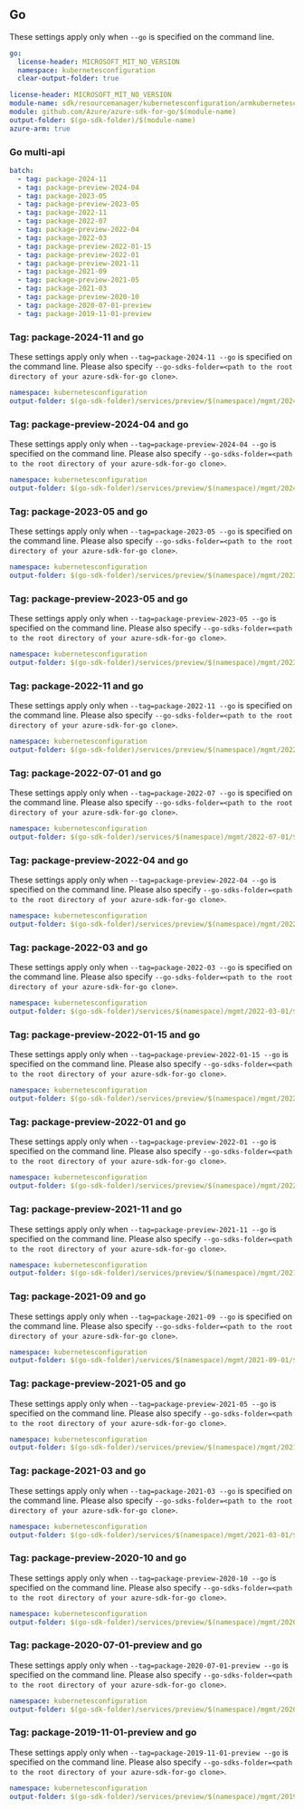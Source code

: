 ## Go

These settings apply only when `--go` is specified on the command line.

```yaml $(go) && !$(track2)
go:
  license-header: MICROSOFT_MIT_NO_VERSION
  namespace: kubernetesconfiguration
  clear-output-folder: true
```

``` yaml $(go) && $(track2)
license-header: MICROSOFT_MIT_NO_VERSION
module-name: sdk/resourcemanager/kubernetesconfiguration/armkubernetesconfiguration
module: github.com/Azure/azure-sdk-for-go/$(module-name)
output-folder: $(go-sdk-folder)/$(module-name)
azure-arm: true
```

### Go multi-api 

``` yaml $(go) && $(multiapi) 
batch:
  - tag: package-2024-11
  - tag: package-preview-2024-04
  - tag: package-2023-05
  - tag: package-preview-2023-05
  - tag: package-2022-11
  - tag: package-2022-07
  - tag: package-preview-2022-04
  - tag: package-2022-03
  - tag: package-preview-2022-01-15
  - tag: package-preview-2022-01
  - tag: package-preview-2021-11
  - tag: package-2021-09
  - tag: package-preview-2021-05
  - tag: package-2021-03
  - tag: package-preview-2020-10
  - tag: package-2020-07-01-preview
  - tag: package-2019-11-01-preview 
``` 

### Tag: package-2024-11 and go

These settings apply only when `--tag=package-2024-11 --go` is specified on the command line.
Please also specify `--go-sdks-folder=<path to the root directory of your azure-sdk-for-go clone>`.

```yaml $(tag) == 'package-2024-11' && $(go)
namespace: kubernetesconfiguration
output-folder: $(go-sdk-folder)/services/preview/$(namespace)/mgmt/2024-11-01/$(namespace)
```

### Tag: package-preview-2024-04 and go

These settings apply only when `--tag=package-preview-2024-04 --go` is specified on the command line.
Please also specify `--go-sdks-folder=<path to the root directory of your azure-sdk-for-go clone>`.

```yaml $(tag) == 'package-preview-2024-04' && $(go)
namespace: kubernetesconfiguration
output-folder: $(go-sdk-folder)/services/preview/$(namespace)/mgmt/2024-04-01-preview/$(namespace)
```

### Tag: package-2023-05 and go

These settings apply only when `--tag=package-2023-05 --go` is specified on the command line.
Please also specify `--go-sdks-folder=<path to the root directory of your azure-sdk-for-go clone>`.

```yaml $(tag) == 'package-2023-05' && $(go)
namespace: kubernetesconfiguration
output-folder: $(go-sdk-folder)/services/preview/$(namespace)/mgmt/2023-05-01/$(namespace)
```

### Tag: package-preview-2023-05 and go

These settings apply only when `--tag=package-preview-2023-05 --go` is specified on the command line.
Please also specify `--go-sdks-folder=<path to the root directory of your azure-sdk-for-go clone>`.

```yaml $(tag) == 'package-preview-2023-05' && $(go)
namespace: kubernetesconfiguration
output-folder: $(go-sdk-folder)/services/preview/$(namespace)/mgmt/2023-05-01-preview/$(namespace)
```

### Tag: package-2022-11 and go

These settings apply only when `--tag=package-2022-11 --go` is specified on the command line.
Please also specify `--go-sdks-folder=<path to the root directory of your azure-sdk-for-go clone>`.

```yaml $(tag) == 'package-2022-11' && $(go)
namespace: kubernetesconfiguration
output-folder: $(go-sdk-folder)/services/preview/$(namespace)/mgmt/2022-11-01/$(namespace)
```

### Tag: package-2022-07-01 and go

These settings apply only when `--tag=package-2022-07 --go` is specified on the command line.
Please also specify `--go-sdks-folder=<path to the root directory of your azure-sdk-for-go clone>`.

```yaml $(tag) == 'package-2022-07' && $(go)
namespace: kubernetesconfiguration
output-folder: $(go-sdk-folder)/services/$(namespace)/mgmt/2022-07-01/$(namespace)
```

### Tag: package-preview-2022-04 and go

These settings apply only when `--tag=package-preview-2022-04 --go` is specified on the command line.
Please also specify `--go-sdks-folder=<path to the root directory of your azure-sdk-for-go clone>`.

```yaml $(tag) == 'package-preview-2022-04' && $(go)
namespace: kubernetesconfiguration
output-folder: $(go-sdk-folder)/services/preview/$(namespace)/mgmt/2022-04-02-preview/$(namespace)
```

### Tag: package-2022-03 and go

These settings apply only when `--tag=package-2022-03 --go` is specified on the command line.
Please also specify `--go-sdks-folder=<path to the root directory of your azure-sdk-for-go clone>`.

```yaml $(tag) == 'package-2022-03' && $(go)
namespace: kubernetesconfiguration
output-folder: $(go-sdk-folder)/services/$(namespace)/mgmt/2022-03-01/$(namespace)
```

### Tag: package-preview-2022-01-15 and go

These settings apply only when `--tag=package-preview-2022-01-15 --go` is specified on the command line.
Please also specify `--go-sdks-folder=<path to the root directory of your azure-sdk-for-go clone>`.

```yaml $(tag) == 'package-preview-2022-01-15' && $(go)
namespace: kubernetesconfiguration
output-folder: $(go-sdk-folder)/services/preview/$(namespace)/mgmt/2022-01-15-preview/$(namespace)
```

### Tag: package-preview-2022-01 and go

These settings apply only when `--tag=package-preview-2022-01 --go` is specified on the command line.
Please also specify `--go-sdks-folder=<path to the root directory of your azure-sdk-for-go clone>`.

```yaml $(tag) == 'package-preview-2022-01' && $(go)
namespace: kubernetesconfiguration
output-folder: $(go-sdk-folder)/services/preview/$(namespace)/mgmt/2022-01-01-preview/$(namespace)
```

### Tag: package-preview-2021-11 and go

These settings apply only when `--tag=package-preview-2021-11 --go` is specified on the command line.
Please also specify `--go-sdks-folder=<path to the root directory of your azure-sdk-for-go clone>`.

```yaml $(tag) == 'package-preview-2021-11' && $(go)
namespace: kubernetesconfiguration
output-folder: $(go-sdk-folder)/services/preview/$(namespace)/mgmt/2021-11-01-preview/$(namespace)
```

### Tag: package-2021-09 and go

These settings apply only when `--tag=package-2021-09 --go` is specified on the command line.
Please also specify `--go-sdks-folder=<path to the root directory of your azure-sdk-for-go clone>`.

```yaml $(tag) == 'package-2021-09' && $(go)
namespace: kubernetesconfiguration
output-folder: $(go-sdk-folder)/services/$(namespace)/mgmt/2021-09-01/$(namespace)
```

### Tag: package-preview-2021-05 and go

These settings apply only when `--tag=package-preview-2021-05 --go` is specified on the command line.
Please also specify `--go-sdks-folder=<path to the root directory of your azure-sdk-for-go clone>`.

```yaml $(tag) == 'package-preview-2021-05' && $(go)
namespace: kubernetesconfiguration
output-folder: $(go-sdk-folder)/services/preview/$(namespace)/mgmt/2021-05-01-preview/$(namespace)
```

### Tag: package-2021-03 and go

These settings apply only when `--tag=package-2021-03 --go` is specified on the command line.
Please also specify `--go-sdks-folder=<path to the root directory of your azure-sdk-for-go clone>`.

```yaml $(tag) == 'package-2021-03' && $(go)
namespace: kubernetesconfiguration
output-folder: $(go-sdk-folder)/services/$(namespace)/mgmt/2021-03-01/$(namespace)
```

### Tag: package-preview-2020-10 and go
These settings apply only when `--tag=package-preview-2020-10 --go` is specified on the command line.
Please also specify `--go-sdks-folder=<path to the root directory of your azure-sdk-for-go clone>`.
```yaml $(tag) == 'package-preview-2020-10' && $(go)
namespace: kubernetesconfiguration
output-folder: $(go-sdk-folder)/services/preview/$(namespace)/mgmt/2020-10-01-preview/$(namespace)
```

### Tag: package-2020-07-01-preview and go
These settings apply only when `--tag=package-2020-07-01-preview --go` is specified on the command line.
Please also specify `--go-sdks-folder=<path to the root directory of your azure-sdk-for-go clone>`.
```yaml $(tag) == 'package-2020-07-01-preview' && $(go)
namespace: kubernetesconfiguration
output-folder: $(go-sdk-folder)/services/preview/$(namespace)/mgmt/2020-07-01-preview/$(namespace)
```

### Tag: package-2019-11-01-preview and go

These settings apply only when `--tag=package-2019-11-01-preview --go` is specified on the command line.
Please also specify `--go-sdks-folder=<path to the root directory of your azure-sdk-for-go clone>`.

```yaml $(tag) == 'package-2019-11-01-preview' && $(go)
namespace: kubernetesconfiguration
output-folder: $(go-sdk-folder)/services/preview/$(namespace)/mgmt/2019-11-01-preview/$(namespace)
```